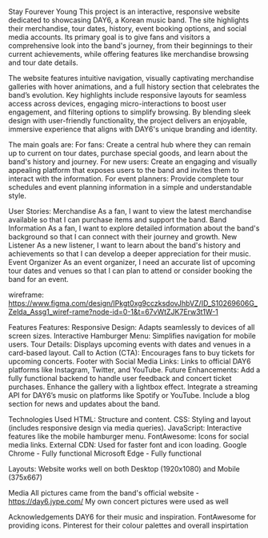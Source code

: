 Stay Fourever Young
This project is an interactive, responsive website dedicated to showcasing DAY6, a Korean music band. The site highlights their merchandise, tour dates, history, event booking options, and social media accounts. Its primary goal is to give fans and visitors a comprehensive look into the band's journey, from their beginnings to their current achievements, while offering features like merchandise browsing and tour date details.

The website features intuitive navigation, visually captivating merchandise galleries with hover animations, and a full history section that celebrates the band’s evolution. Key highlights include responsive layouts for seamless access across devices, engaging micro-interactions to boost user engagement, and filtering options to simplify browsing. By blending sleek design with user-friendly functionality, the project delivers an enjoyable, immersive experience that aligns with DAY6's unique branding and identity.

The main goals are:
For fans: Create a central hub where they can remain up to current on tour dates, purchase special goods, and learn about the band's history and journey.
For new users: Create an engaging and visually appealing platform that exposes users to the band and invites them to interact with the information.
For event planners: Provide complete tour schedules and event planning information in a simple and understandable style.


User Stories:
Merchandise
As a fan, I want to view the latest merchandise available so that I can purchase items and support the band.
Band Information
As a fan, I want to explore detailed information about the band's background so that I can connect with their journey and growth.
New Listener
As a new listener, I want to learn about the band's history and achievements so that I can develop a deeper appreciation for their music.
Event Organizer
As an event organizer, I need an accurate list of upcoming tour dates and venues so that I can plan to attend or consider booking the band for an event.



wireframe: https://www.figma.com/design/IPkgt0xg9cczksdovJhbVZ/ID_S10269606G_Zelda_Assg1_wiref-rame?node-id=0-1&t=67vWtZJK7Erw3t1W-1


Features
Features:
Responsive Design: Adapts seamlessly to devices of all screen sizes.
Interactive Hamburger Menu: Simplifies navigation for mobile users.
Tour Details: Displays upcoming events with dates and venues in a card-based layout.
Call to Action (CTA): Encourages fans to buy tickets for upcoming concerts.
Footer with Social Media Links: Links to official DAY6 platforms like Instagram, Twitter, and YouTube.
Future Enhancements:
Add a fully functional backend to handle user feedback and concert ticket purchases.
Enhance the gallery with a lightbox effect.
Integrate a streaming API for DAY6’s music on platforms like Spotify or YouTube.
Include a blog section for news and updates about the band.

Technologies Used
HTML: Structure and content.
CSS: Styling and layout (includes responsive design via media queries).
JavaScript: Interactive features like the mobile hamburger menu.
FontAwesome: Icons for social media links.
External CDN: Used for faster font and icon loading.
Google Chrome - Fully functional
Microsoft Edge - Fully functional

Layouts:
Website works well on both Desktop (1920x1080) and Mobile (375x667) 

Media
All pictures came from the band's official website - https://day6.jype.com/
My own concert pictures were used as well

Acknowledgements
DAY6 for their music and inspiration.
FontAwesome for providing icons.
Pinterest for their colour palettes and overall inspirtation


